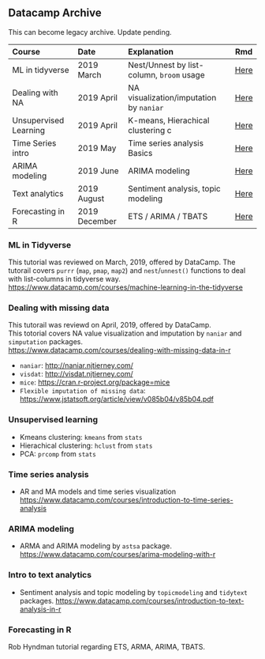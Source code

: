 ## Datacamp Archive

This can become legacy archive. Update pending.


|**Course**             | **Date**                         | **Explanation**                                 |  **Rmd** |
| :---------------------| :-------------------------- | :--------------------------------------------------- |----------|
| ML in tidyverse       | 2019 March                  |  Nest/Unnest by list-column, `broom` usage           |[Here](https://github.com/kojimizu/Datacamp/blob/master/ML%20in%20Tidyverse/ML_in_Tidyverse.md)              |
| Dealing with NA       | 2019 April                  |  NA visualization/imputation by `naniar`             |[Here](https://github.com/kojimizu/Datacamp/blob/master/Missing%20data%20(DC)/Dealing_with_missing_data.md)  |
| Unsupervised Learning | 2019 April                  |  K-means, Hierachical clustering            c        |[Here](https://github.com/kojimizu/Datacamp/blob/master/Unsupervised%20Learning/Unsupervised_learning.md)    |
| Time Series intro     | 2019 May                    |  Time series analysis Basics                         |[Here](https://www.datacamp.com/courses/introduction-to-time-series-analysis)                                |
| ARIMA modeling        | 2019 June                   |  ARIMA modeling                                |     [Here](https://www.datacamp.com/courses/arima-modeling-with-r)|
| Text analytics        | 2019 August                   |  Sentiment analysis, topic modeling          |     [Here](https://www.datacamp.com/courses/introduction-to-text-analysis-in-r)|  
| Forecasting in R      | 2019 December                   |  ETS / ARIMA / TBATS          |     [Here](https://github.com/kojimizu/Datacamp/blob/master/Forecasting%20in%20R/Forecasting-in-R.md)|  



###  ML in Tidyverse   
This tutorial was reviewed on March, 2019, offered by DataCamp.
The tutorail covers `purrr` (`map`, `pmap`, `map2`) and `nest`/`unnest()` functions to deal with list-columns in tidyverse way.  
https://www.datacamp.com/courses/machine-learning-in-the-tidyverse  

### Dealing with missing data  
This tutorail was reviewd on April, 2019, offered by DataCamp.  
This totorial covers NA value visualization and imputation by `naniar` and `simputation` packages.  
https://www.datacamp.com/courses/dealing-with-missing-data-in-r

- `naniar`: http://naniar.njtierney.com/  
- `visdat`: http://visdat.njtierney.com/  
- `mice`: https://cran.r-project.org/package=mice
- `Flexible imputation of missing data`: https://www.jstatsoft.org/article/view/v085b04/v85b04.pdf

### Unsupervised learning

- Kmeans clustering: `kmeans` from `stats`
- Hierachical clustering: `hclust` from `stats`  
- PCA: `prcomp` from `stats`


### Time series analysis
- AR and MA models and time series visualization  
https://www.datacamp.com/courses/introduction-to-time-series-analysis  

### ARIMA modeling
- ARMA and ARIMA modeling by `astsa` package.   
https://www.datacamp.com/courses/arima-modeling-with-r  

### Intro to text analytics
- Sentiment analysis and topic modeling by `topicmodeling` and `tidytext` packages.
https://www.datacamp.com/courses/introduction-to-text-analysis-in-r

### Forecasting in R
Rob Hyndman tutorial regarding ETS, ARMA, ARIMA, TBATS. 








